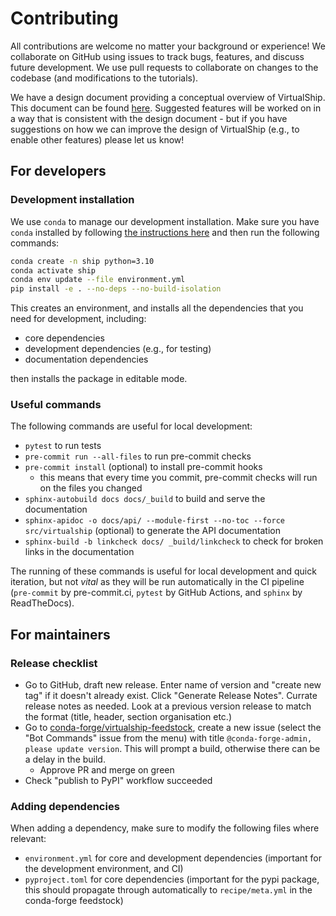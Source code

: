 # Contributing

All contributions are welcome no matter your background or experience! We collaborate on GitHub using issues to track bugs, features, and discuss future development. We use pull requests to collaborate on changes to the codebase (and modifications to the tutorials).

We have a design document providing a conceptual overview of VirtualShip. This document can be found [here](https://github.com/OceanParcels/virtualship/blob/main/design-doc.md). Suggested features will be worked on in a way that is consistent with the design document - but if you have suggestions on how we can improve the design of VirtualShip (e.g., to enable other features) please let us know!

## For developers

### Development installation

We use `conda` to manage our development installation. Make sure you have `conda` installed by following [the instructions here](https://docs.conda.io/projects/conda/en/latest/user-guide/install/index.html) and then run the following commands:

```bash
conda create -n ship python=3.10
conda activate ship
conda env update --file environment.yml
pip install -e . --no-deps --no-build-isolation
```

This creates an environment, and installs all the dependencies that you need for development, including:

- core dependencies
- development dependencies (e.g., for testing)
- documentation dependencies

then installs the package in editable mode.

### Useful commands

The following commands are useful for local development:

- `pytest` to run tests
- `pre-commit run --all-files` to run pre-commit checks
- `pre-commit install` (optional) to install pre-commit hooks
  - this means that every time you commit, pre-commit checks will run on the files you changed
- `sphinx-autobuild docs docs/_build` to build and serve the documentation
- `sphinx-apidoc -o docs/api/ --module-first --no-toc --force src/virtualship` (optional) to generate the API documentation
- `sphinx-build -b linkcheck docs/ _build/linkcheck` to check for broken links in the documentation

The running of these commands is useful for local development and quick iteration, but not _vital_ as they will be run automatically in the CI pipeline (`pre-commit` by pre-commit.ci, `pytest` by GitHub Actions, and `sphinx` by ReadTheDocs).

## For maintainers

### Release checklist

- Go to GitHub, draft new release. Enter name of version and "create new tag" if it doesn't already exist. Click "Generate Release Notes". Currate release notes as needed. Look at a previous version release to match the format (title, header, section organisation etc.)
- Go to [conda-forge/virtualship-feedstock](https://github.com/conda-forge/virtualship-feedstock), create a new issue (select the "Bot Commands" issue from the menu) with title `@conda-forge-admin, please update version`. This will prompt a build, otherwise there can be a delay in the build.
  - Approve PR and merge on green
- Check "publish to PyPI" workflow succeeded

### Adding dependencies

When adding a dependency, make sure to modify the following files where relevant:

- `environment.yml` for core and development dependencies (important for the development environment, and CI)
- `pyproject.toml` for core dependencies (important for the pypi package, this should propagate through automatically to `recipe/meta.yml` in the conda-forge feedstock)
